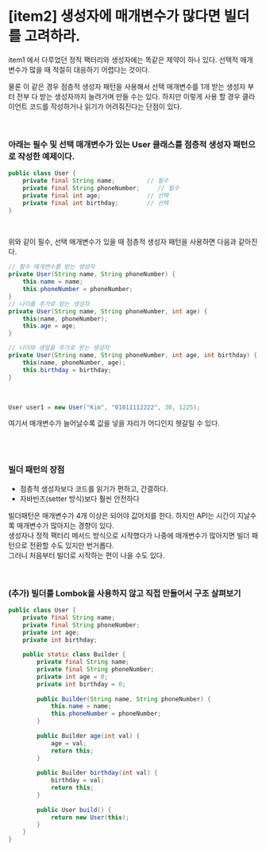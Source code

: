 # [item2] 생성자에 매개변수가 많다면 빌더를 고려하라.

item1 에서 다루었던 정적 팩터리와 생성자에는 똑같은 제약이 하나 있다.
선택적 매개변수가 많을 때 적절히 대응하기 어렵다는 것이다.

물론 이 같은 경우 점층적 생성자 패턴을 사용해서 선택 매개변수를 1개 받는 생성자 부터
전부 다 받는 생성자까지 늘려가며 만들 수는 있다. 하지만 이렇게 사용 할 경우
클라이언트 코드를 작성하거나 읽기가 어려줘진다는 단점이 있다.

<br/>

### 아래는 필수 및 선택 매개변수가 있는 User 클래스를 점층적 생성자 패턴으로 작성한 예제이다.

```java
public class User {
    private final String name;         // 필수
    private final String phoneNumber;     // 필수
    private final int age;             // 선택
    private final int birthday;        // 선택
}
```
<br/>

위와 같이 필수, 선택 매개변수가 있을 때 점층적 생성자 패턴을 사용하면 다음과 같아진다.

```java
// 필수 매개변수를 받는 생성자
private User(String name, String phoneNumber) {
    this.name = name;
    this.phoneNumber = phoneNumber;
}
// 나이를 추가로 받는 생성자
private User(String name, String phoneNumber, int age) {
    this(name, phoneNumber);
    this.age = age;
}

// 나이와 생일을 추가로 받는 생성자
private User(String name, String phoneNumber, int age, int birthday) {
    this(name, phoneNumber, age);
    this.birthday = birthday;
}
```
<br/>

```java
User user1 = new User("Kim", "01011112222", 30, 1225);
```

여기서 매개변수가 늘어날수록 값을 넣을 자리가 어디인지 헷갈릴 수 있다.

<br/><br/>

### 빌더 패턴의 장점
- 점층적 생성자보다 코드를 읽기가 편하고, 간결하다.
- 자바빈즈(setter 방식)보다 훨씬 안전하다

빌더패턴은 매개변수가 4개 이상은 되어야 값어치를 한다.
하지만 API는 시간이 지날수록 매개변수가 많아지는 경향이 있다. <br/>
생성자나 정적 팩터리 메서드 방식으로 시작했다가 나중에 매개변수가 많아지면 빌더 패턴으로 전환할 수도 있지만 번거롭다. <br/>
그러니 처음부터 빌더로 시작하는 편이 나을 수도 있다.

<br/>

### (추가) 빌더를 Lombok을 사용하지 않고 직접 만들어서 구조 살펴보기

```java
public class User {
    private final String name;
    private final String phoneNumber;
    private int age;
    private int birthday;
    
    public static class Builder {
        private final String name;
        private final String phoneNumber;
        private int age = 0;
        private int birthday = 0;
        
        public Builder(String name, String phoneNumber) {
            this.name = name;
            this.phoneNumber = phoneNumber;
        }
        
        public Builder age(int val) {
            age = val;
            return this;
        }
        
        public Builder birthday(int val) {
            birthday = val;
            return this;
        }
        
        public User build() {
            return new User(this);
        }
    }
}
```